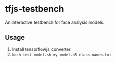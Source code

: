 # tfjs-testbench

An interactive testbench for face analysis models.

## Usage

1. Install tensorflowjs_converter
2. `bash test-model.sh my-model.h5 class-names.txt`